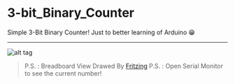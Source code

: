 # 3-bit_Binary_Counter
Simple 3-Bit Binary Counter!
Just to better learning of Arduino :grin:
___


![alt tag](https://raw.githubusercontent.com/MohamadKh75/3-bit_Binary_Counter/master/3%20Bit%20Counter_bb.jpg)

> P.S. : Breadboard View Drawed By [Fritzing](http://fritzing.org "Official Site")
> P.S. : Open Serial Monitor to see the current number!

